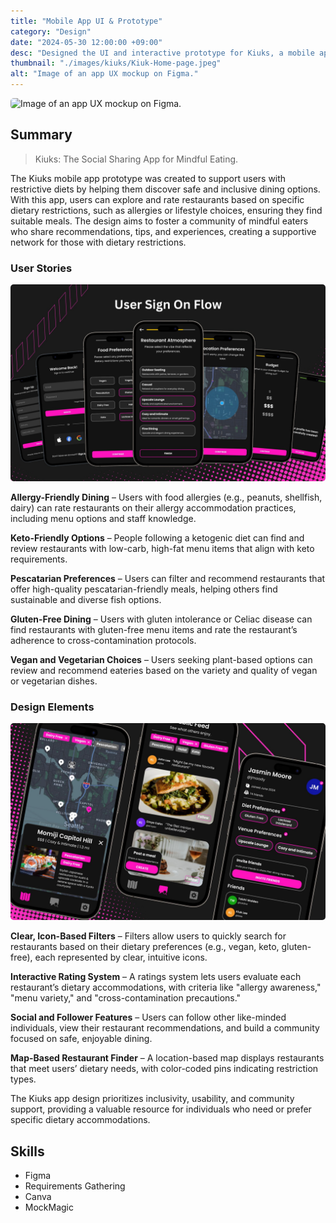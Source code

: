 ```yaml
---
title: "Mobile App UI & Prototype"
category: "Design"
date: "2024-05-30 12:00:00 +09:00"
desc: "Designed the UI and interactive prototype for Kiuks, a mobile app tailored for individuals with restrictive diets due to allergies. The app allows users to rate restaurants based on dietary restrictions, explore menu options, and follow others to discover trusted eatery recommendations. Focused on a user-centered design to support mindful and safe dining experiences."
thumbnail: "./images/kiuks/Kiuk-Home-page.jpeg"
alt: "Image of an app UX mockup on Figma."
---
```


<img src="./images/kiuks/Kiuk-Home-page.jpeg"
     alt="Image of an app UX mockup on Figma."
     style="border-radius: 5px;" />

## Summary

> Kiuks: The Social Sharing App for Mindful Eating.

The Kiuks mobile app prototype was created to support users with restrictive diets by helping them discover safe and inclusive dining options. With this app, users can explore and rate restaurants based on specific dietary restrictions, such as allergies or lifestyle choices, ensuring they find suitable meals. The design aims to foster a community of mindful eaters who share recommendations, tips, and experiences, creating a supportive network for those with dietary restrictions.

<!-- <img src="./images/visneto-app/Visneto-App-BCG-Matrix.jpg"
     alt=""
     style="border-radius: 5px;" /> -->

### User Stories

<img src="./images/kiuks/Kiuk-user-flow.jpg"
     alt="Image of an app UX mockup on Figma showcasing the user sign up flow."
     style="border-radius: 5px;" />

**Allergy-Friendly Dining** – Users with food allergies (e.g., peanuts, shellfish, dairy) can rate restaurants on their allergy accommodation practices, including menu options and staff knowledge.

**Keto-Friendly Options** – People following a ketogenic diet can find and review restaurants with low-carb, high-fat menu items that align with keto requirements.

**Pescatarian Preferences** – Users can filter and recommend restaurants that offer high-quality pescatarian-friendly meals, helping others find sustainable and diverse fish options.

**Gluten-Free Dining** – Users with gluten intolerance or Celiac disease can find restaurants with gluten-free menu items and rate the restaurant’s adherence to cross-contamination protocols.

**Vegan and Vegetarian Choices** – Users seeking plant-based options can review and recommend eateries based on the variety and quality of vegan or vegetarian dishes.


### Design Elements

<img src="./images/kiuks/Kiuk-social-features.jpg"
     alt="Image of an app UX mockup on Figma showcasing the social features and user profile settings."
     style="border-radius: 5px;" />

**Clear, Icon-Based Filters** – Filters allow users to quickly search for restaurants based on their dietary preferences (e.g., vegan, keto, gluten-free), each represented by clear, intuitive icons.

**Interactive Rating System** – A ratings system lets users evaluate each restaurant’s dietary accommodations, with criteria like "allergy awareness," "menu variety," and "cross-contamination precautions."

**Social and Follower Features** – Users can follow other like-minded individuals, view their restaurant recommendations, and build a community focused on safe, enjoyable dining.

**Map-Based Restaurant Finder** – A location-based map displays restaurants that meet users’ dietary needs, with color-coded pins indicating restriction types.

The Kiuks app design prioritizes inclusivity, usability, and community support, providing a valuable resource for individuals who need or prefer specific dietary accommodations.

## Skills

- Figma
- Requirements Gathering
- Canva
- MockMagic
